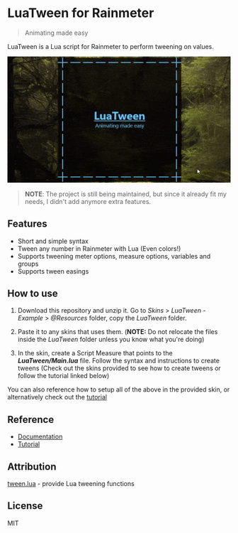 # LuaTween for Rainmeter

> Animating made easy

LuaTween is a Lua script for Rainmeter to perform tweening on values.

![LuaTween preview](./.github/images/preview.gif)

> **NOTE**: The project is still being maintained, but since it already fit my needs, I didn't add anymore extra features.

## Features

- Short and simple syntax
- Tween any number in Rainmeter with Lua (Even colors!)
- Supports tweening meter options, measure options, variables and groups
- Supports tween easings

## How to use

1. Download this repository and unzip it. Go to *Skins* > *LuaTween - Example* > *@Resources* folder, copy the *LuaTween* folder.

2. Paste it to any skins that uses them. (**NOTE:** Do not relocate the files inside the *LuaTween* folder unless you know what you're doing)

3. In the skin, create a Script Measure that points to the ***LuaTween/Main.lua*** file. Follow the syntax and instructions to create tweens (Check out the skins provided to see how to create tweens or follow the tutorial linked below)

You can also reference how to setup all of the above in the provided skin, or alternatively check out the [tutorial](./Tutorial.md)

## Reference

- [Documentation](./Documentation.md)
- [Tutorial](./Tutorial.md)

## Attribution

[tween.lua](https://github.com/kikito/tween.lua) - provide Lua tweening functions

## License

MIT
